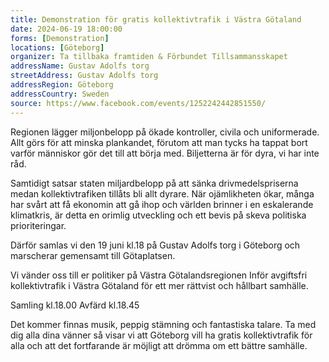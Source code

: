 ```yaml
---
title: Demonstration för gratis kollektivtrafik i Västra Götaland
date: 2024-06-19 18:00:00
forms: [Demonstration]
locations: [Göteborg]
organizer: Ta tillbaka framtiden & Förbundet Tillsammansskapet
addressName: Gustav Adolfs torg
streetAddress: Gustav Adolfs torg
addressRegion: Göteborg
addressCountry: Sweden
source: https://www.facebook.com/events/1252242442851550/
---
```

Regionen lägger miljonbelopp på ökade kontroller, civila och uniformerade. Allt görs för att minska plankandet, förutom att man tycks ha tappat bort varför människor gör det till att börja med. Biljetterna är för dyra, vi har inte råd. 

Samtidigt satsar staten miljardbelopp på att sänka drivmedelspriserna medan kollektivtrafiken tillåts bli allt dyrare. När ojämlikheten ökar, många har svårt att få ekonomin att gå ihop och världen brinner i en eskalerande klimatkris, är detta en orimlig utveckling och ett bevis på skeva politiska prioriteringar. 

Därför samlas vi den 19 juni kl.18 på Gustav Adolfs torg i Göteborg och marscherar gemensamt till Götaplatsen. 

Vi vänder oss till er politiker på Västra Götalandsregionen Inför avgiftsfri kollektivtrafik i Västra Götaland för ett mer rättvist och hållbart samhälle. 

Samling kl.18.00
Avfärd kl.18.45

Det kommer finnas musik, peppig stämning och fantastiska talare. Ta med dig alla dina vänner så visar vi att Göteborg vill ha gratis kollektivtrafik för alla och att det fortfarande är möjligt att drömma om ett bättre samhälle. 
